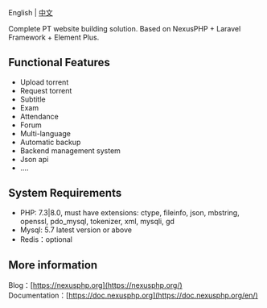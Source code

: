 English | [中文](/)

Complete PT website building solution. Based on NexusPHP + Laravel Framework + Element Plus.

## Functional Features

- Upload torrent
- Request torrent
- Subtitle
- Exam
- Attendance
- Forum
- Multi-language
- Automatic backup
- Backend management system
- Json api
- ....

## System Requirements
- PHP: 7.3|8.0, must have extensions: ctype, fileinfo, json, mbstring, openssl, pdo_mysql, tokenizer, xml, mysqli, gd
- Mysql: 5.7 latest version or above
- Redis：optional

## More information
Blog：[https://nexusphp.org](https://nexusphp.org/)  
Documentation：[https://doc.nexusphp.org](https://doc.nexusphp.org/en/)  
